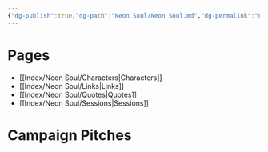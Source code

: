 ```yaml
---
{"dg-publish":true,"dg-path":"Neon Soul/Neon Soul.md","dg-permalink":"neon-soul","permalink":"/neon-soul/","hide":true,"updated":"2023-11-11T15:24:09.740-05:00"}
---
```


# Pages

- [[Index/Neon Soul/Characters\|Characters]]
- [[Index/Neon Soul/Links\|Links]]
- [[Index/Neon Soul/Quotes\|Quotes]]
- [[Index/Neon Soul/Sessions\|Sessions]]


# Campaign Pitches

